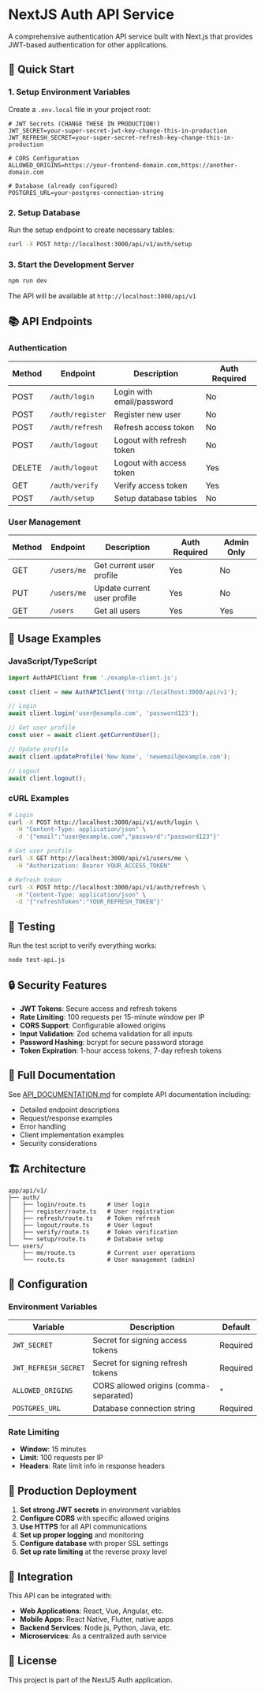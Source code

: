 # NextJS Auth API Service

A comprehensive authentication API service built with Next.js that provides JWT-based authentication for other applications.

## 🚀 Quick Start

### 1. Setup Environment Variables

Create a `.env.local` file in your project root:

```env
# JWT Secrets (CHANGE THESE IN PRODUCTION!)
JWT_SECRET=your-super-secret-jwt-key-change-this-in-production
JWT_REFRESH_SECRET=your-super-secret-refresh-key-change-this-in-production

# CORS Configuration
ALLOWED_ORIGINS=https://your-frontend-domain.com,https://another-domain.com

# Database (already configured)
POSTGRES_URL=your-postgres-connection-string
```

### 2. Setup Database

Run the setup endpoint to create necessary tables:

```bash
curl -X POST http://localhost:3000/api/v1/auth/setup
```

### 3. Start the Development Server

```bash
npm run dev
```

The API will be available at `http://localhost:3000/api/v1`

## 📚 API Endpoints

### Authentication

| Method | Endpoint | Description | Auth Required |
|--------|----------|-------------|---------------|
| POST | `/auth/login` | Login with email/password | No |
| POST | `/auth/register` | Register new user | No |
| POST | `/auth/refresh` | Refresh access token | No |
| POST | `/auth/logout` | Logout with refresh token | No |
| DELETE | `/auth/logout` | Logout with access token | Yes |
| GET | `/auth/verify` | Verify access token | Yes |
| POST | `/auth/setup` | Setup database tables | No |

### User Management

| Method | Endpoint | Description | Auth Required | Admin Only |
|--------|----------|-------------|---------------|------------|
| GET | `/users/me` | Get current user profile | Yes | No |
| PUT | `/users/me` | Update current user profile | Yes | No |
| GET | `/users` | Get all users | Yes | Yes |

## 🔧 Usage Examples

### JavaScript/TypeScript

```javascript
import AuthAPIClient from './example-client.js';

const client = new AuthAPIClient('http://localhost:3000/api/v1');

// Login
await client.login('user@example.com', 'password123');

// Get user profile
const user = await client.getCurrentUser();

// Update profile
await client.updateProfile('New Name', 'newemail@example.com');

// Logout
await client.logout();
```

### cURL Examples

```bash
# Login
curl -X POST http://localhost:3000/api/v1/auth/login \
  -H "Content-Type: application/json" \
  -d '{"email":"user@example.com","password":"password123"}'

# Get user profile
curl -X GET http://localhost:3000/api/v1/users/me \
  -H "Authorization: Bearer YOUR_ACCESS_TOKEN"

# Refresh token
curl -X POST http://localhost:3000/api/v1/auth/refresh \
  -H "Content-Type: application/json" \
  -d '{"refreshToken":"YOUR_REFRESH_TOKEN"}'
```

## 🧪 Testing

Run the test script to verify everything works:

```bash
node test-api.js
```

## 🔒 Security Features

- **JWT Tokens**: Secure access and refresh tokens
- **Rate Limiting**: 100 requests per 15-minute window per IP
- **CORS Support**: Configurable allowed origins
- **Input Validation**: Zod schema validation for all inputs
- **Password Hashing**: bcrypt for secure password storage
- **Token Expiration**: 1-hour access tokens, 7-day refresh tokens

## 📖 Full Documentation

See [API_DOCUMENTATION.md](./API_DOCUMENTATION.md) for complete API documentation including:

- Detailed endpoint descriptions
- Request/response examples
- Error handling
- Client implementation examples
- Security considerations

## 🏗️ Architecture

```
app/api/v1/
├── auth/
│   ├── login/route.ts      # User login
│   ├── register/route.ts   # User registration
│   ├── refresh/route.ts    # Token refresh
│   ├── logout/route.ts     # User logout
│   ├── verify/route.ts     # Token verification
│   └── setup/route.ts      # Database setup
└── users/
    ├── me/route.ts         # Current user operations
    └── route.ts            # User management (admin)
```

## 🔧 Configuration

### Environment Variables

| Variable | Description | Default |
|----------|-------------|---------|
| `JWT_SECRET` | Secret for signing access tokens | Required |
| `JWT_REFRESH_SECRET` | Secret for signing refresh tokens | Required |
| `ALLOWED_ORIGINS` | CORS allowed origins (comma-separated) | `*` |
| `POSTGRES_URL` | Database connection string | Required |

### Rate Limiting

- **Window**: 15 minutes
- **Limit**: 100 requests per IP
- **Headers**: Rate limit info in response headers

## 🚀 Production Deployment

1. **Set strong JWT secrets** in environment variables
2. **Configure CORS** with specific allowed origins
3. **Use HTTPS** for all API communications
4. **Set up proper logging** and monitoring
5. **Configure database** with proper SSL settings
6. **Set up rate limiting** at the reverse proxy level

## 🤝 Integration

This API can be integrated with:

- **Web Applications**: React, Vue, Angular, etc.
- **Mobile Apps**: React Native, Flutter, native apps
- **Backend Services**: Node.js, Python, Java, etc.
- **Microservices**: As a centralized auth service

## 📝 License

This project is part of the NextJS Auth application.
